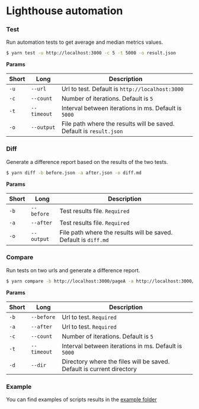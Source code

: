 # Lighthouse automation

### Test

Run automation tests to get average and median metrics values.

```sh
$ yarn test -u http://localhost:3000 -c 5 -t 5000 -o result.json
```

**Params**

| Short | Long        | Description                                                         |
| ----- | ----------- | ------------------------------------------------------------------- |
| `-u`  | `--url`     | Url to test. Default is `http://localhost:3000`                     |
| `-c`  | `--count`   | Number of iterations. Default is `5`                                |
| `-t`  | `--timeout` | Interval between iterations in ms. Default is `5000`                |
| `-o`  | `--output`  | File path where the results will be saved. Default is `result.json` |

### Diff

Generate a difference report based on the results of the two tests.

```sh
$ yarn diff -b before.json -a after.json -o diff.md
```

**Params**

| Short | Long       | Description                                                     |
| ----- | ---------- | --------------------------------------------------------------- |
| `-b`  | `--before` | Test results file. `Required`                                   |
| `-a`  | `--after`  | Test results file. `Required`                                   |
| `-o`  | `--output` | File path where the results will be saved. Default is `diff.md` |

### Compare

Run tests on two urls and generate a difference report.

```sh
$ yarn compare -b http://localhost:3000/pageA -a http://localhost:3000/pageB -d example
```

**Params**

| Short | Long        | Description                                                           |
| ----- | ----------- | --------------------------------------------------------------------- |
| `-b`  | `--before`  | Url to test. `Required`                                               |
| `-a`  | `--after`   | Url to test. `Required`                                               |
| `-c`  | `--count`   | Number of iterations. Default is `5`                                  |
| `-t`  | `--timeout` | Interval between iterations in ms. Default is `5000`                  |
| `-d`  | `--dir`     | Directory where the files will be saved. Default is current directory |

### Example

You can find examples of scripts results in the [example folder](example/)
